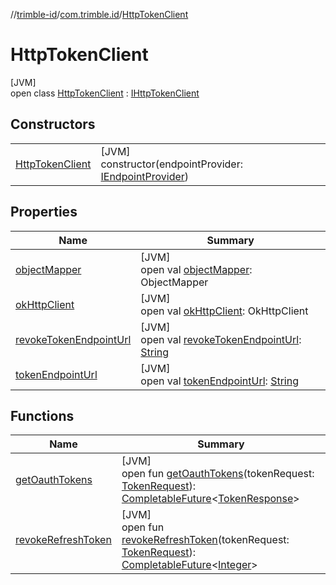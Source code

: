 //[trimble-id](../../../index.md)/[com.trimble.id](../index.md)/[HttpTokenClient](index.md)

# HttpTokenClient

[JVM]\
open class [HttpTokenClient](index.md) : [IHttpTokenClient](../-i-http-token-client/index.md)

## Constructors

| | |
|---|---|
| [HttpTokenClient](-http-token-client.md) | [JVM]<br>constructor(endpointProvider: [IEndpointProvider](../-i-endpoint-provider/index.md)) |

## Properties

| Name | Summary |
|---|---|
| [objectMapper](object-mapper.md) | [JVM]<br>open val [objectMapper](object-mapper.md): ObjectMapper |
| [okHttpClient](ok-http-client.md) | [JVM]<br>open val [okHttpClient](ok-http-client.md): OkHttpClient |
| [revokeTokenEndpointUrl](revoke-token-endpoint-url.md) | [JVM]<br>open val [revokeTokenEndpointUrl](revoke-token-endpoint-url.md): [String](https://docs.oracle.com/javase/8/docs/api/java/lang/String.html) |
| [tokenEndpointUrl](token-endpoint-url.md) | [JVM]<br>open val [tokenEndpointUrl](token-endpoint-url.md): [String](https://docs.oracle.com/javase/8/docs/api/java/lang/String.html) |

## Functions

| Name | Summary |
|---|---|
| [getOauthTokens](get-oauth-tokens.md) | [JVM]<br>open fun [getOauthTokens](get-oauth-tokens.md)(tokenRequest: [TokenRequest](../-token-request/index.md)): [CompletableFuture](https://docs.oracle.com/javase/8/docs/api/java/util/concurrent/CompletableFuture.html)&lt;[TokenResponse](../-token-response/index.md)&gt; |
| [revokeRefreshToken](revoke-refresh-token.md) | [JVM]<br>open fun [revokeRefreshToken](revoke-refresh-token.md)(tokenRequest: [TokenRequest](../-token-request/index.md)): [CompletableFuture](https://docs.oracle.com/javase/8/docs/api/java/util/concurrent/CompletableFuture.html)&lt;[Integer](https://docs.oracle.com/javase/8/docs/api/java/lang/Integer.html)&gt; |

